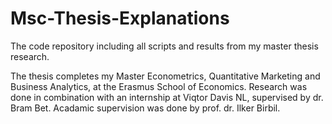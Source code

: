 # Msc-Thesis-Explanations
The code repository including all scripts and results from my master thesis research.

The thesis completes my Master Econometrics, Quantitative Marketing and Business Analytics, at the Erasmus School of Economics.
Research was done in combination with an internship at Viqtor Davis NL, supervised by dr. Bram Bet.
Acadamic supervision was done by  prof. dr. Ilker Birbil.
